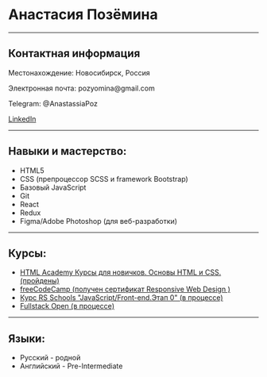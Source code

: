 # Анастасия Позёмина

<hr>
<h2>Контактная информация</h2>
<p>Местонахождение: Новосибирск, Россия</p>
<p>Электронная почта: pozyomina@gmail.com</p>
<p>Telegram: @AnastassiaPoz</p>
<p><a href="https://www.linkedin.com/in/anastasiyapozyomina?trk=contact-info">LinkedIn</a></p>

<hr>
<h2>Навыки и мастерство:</h2>
<ul>
<li> HTML5</li>
<li> CSS (препроцессор SCSS и framework Bootstrap)</li>
<li> Базовый JavaScript</li>
<li> Git</li>
<li> React</li>
<li> Redux</li>
<li> Figma/Adobe Photoshop (для веб-разработки)</li>
</ul>

<hr>
<h2>Курсы:</h2>
<ul>
<li> <a href="https://htmlacademy.ru/">HTML Academy
Курсы для новичков.
Основы HTML и CSS. (пройдены)</a> </li>
<li> <a href="https://www.freecodecamp.org/certification/anastasiya_pozyomina/responsive-web-design">freeCodeCamp (получен сертификат Responsive Web Design )</a> </li>
<li><a href="https://rs.school/">Курс RS Schools "JavaScript/Front-end.Этап 0" (в процессе)</a>  </li>
<li><a href="https://fullstackopen.com/en/">Fullstack Open (в процессе)</a>  </li>
</ul>

<hr>
<h2>Языки:</h2>
<ul>
<li> Русский - родной</li>
<li> Английский - Pre-Intermediate</li>
</ul>
